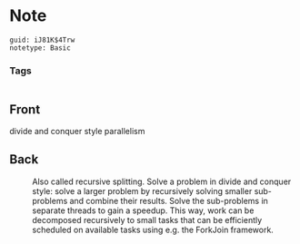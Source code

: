 # Note
```
guid: iJ81K$4Trw
notetype: Basic
```

### Tags
```
```

## Front
<dt>divide and conquer style parallelism</dt>

## Back
<dd>Also called recursive splitting. Solve a problem in divide and 
conquer style: solve a larger problem by recursively solving smaller 
sub-problems and combine their results. Solve the sub-problems in 
separate threads to gain a speedup. This way, work can be decomposed 
recursively to small tasks that can be efficiently scheduled on 
available tasks using e.g. the ForkJoin framework.</dd>
